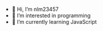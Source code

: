 - 👋 Hi, I’m nlm23457
- 👀 I’m interested in programming
- 🌱 I’m currently learning JavaScript

<!---
nlm23457/nlm23457 is a ✨ special ✨ repository because its `README.md` (this file) appears on your GitHub profile.
You can click the Preview link to take a look at your changes.
--->
